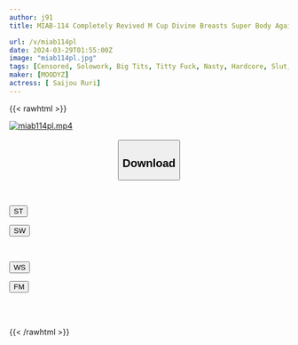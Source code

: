 ```yaml
---
author: j91
title: MIAB-114 Completely Revived M Cup Divine Breasts Super Body Again! Big Climax Wild FUCK Titty Fuck Special Ruri Saijo

url: /v/miab114pl
date: 2024-03-29T01:55:00Z
image: "miab114pl.jpg"
tags: [Censored, Solowork, Big Tits, Titty Fuck, Nasty, Hardcore, Slut, Busty Fetish	]
maker: [MOODYZ]
actress: [ Saijou Ruri]
---
```



{{< rawhtml >}}

<div class="video" data-videoid="0RryaRXWDzu6xW">
    <a href="javascript:;">
        <img src="/v/miab114pl/miab114pl.jpg" width="WIDTH" height="HEIGHT" alt="miab114pl.mp4" loading="lazy">
    </a>
</div>

<script type="text/javascript" src="https://j91.asia/asset/on-demand-st.js"></script>

<br>
  <link rel="stylesheet" href="https://j91.asia/asset/bs5.css">
  
  <center>
  <button class="btn btn-primary" type="button" data-bs-toggle="collapse" data-bs-target=".multi-collapse" aria-expanded="false" aria-controls="multiCollapseExample1 multiCollapseExample2"><h2>Download</h2></button></center>
</p>
<div class="row">
  <div class="col">
    <div class="collapse multi-collapse" id="multiCollapseExample1">
      <div class="card card-body">
	      	      <br>
<div class="buttons">  
<p><a href="https://streamtape.to/v/0RryaRXWDzu6xW" target="_blank"><button class="btn-hover color-3"><i class="fa fa-download"></i> ST</button></a></p>
<p><a href="https://asnwish.com/5tjhlzu37hgn" target="_blank"><button class="btn-hover color-2"><i class="fa fa-download"></i> SW</button></a></p></div>
    </div>
  </div>
</div>
  <div class="col">
    <div class="collapse multi-collapse" id="multiCollapseExample2">
      <div class="card card-body">
	      <br>
<div class="buttons">
<p><a href="https://wolfstream.tv/pg8sc8upacra"><button class="btn-hover color-9"><i class="fa fa-download"></i> WS</button></a></p>
<p><a href="https://filemoon.sx/d/zivgxg7fp7o5"><button class="btn-hover color-8"><i class="fa fa-download"></i> FM</button></a></p></div>
<br><br>
      </div>
    </div>
  </div>
</div>

{{< /rawhtml >}}